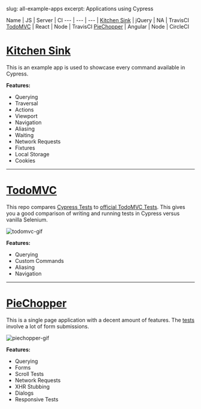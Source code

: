 slug: all-example-apps
excerpt: Applications using Cypress

Name | JS | Server | CI
--- | --- | --- |
[Kitchen Sink](https://github.com/cypress-io/examples-kitchen-sink) | jQuery | NA | TravisCI
[TodoMVC](https://github.com/cypress-io/examples-react-travis-ci) | React | Node | TravisCI
[PieChopper](https://github.com/cypress-io/examples-angular-circle-ci) | Angular | Node | CircleCI

# [Kitchen Sink](https://github.com/cypress-io/examples-kitchen-sink)

This is an example app is used to showcase every command available in Cypress.

**Features:**

- Querying
- Traversal
- Actions
- Viewport
- Navigation
- Aliasing
- Waiting
- Network Requests
- Fixtures
- Local Storage
- Cookies

***

# [TodoMVC](https://github.com/cypress-io/examples-react-travis-ci)

This repo compares [Cypress Tests](https://github.com/cypress-io/examples-react-travis-ci/blob/master/tests/app_spec.js) to [official TodoMVC Tests](https://github.com/tastejs/todomvc/blob/master/tests/test.js). This gives you a good comparison of writing and running tests in Cypress versus vanilla Selenium.

![todomvc-gif](https://cloud.githubusercontent.com/assets/1268976/12985445/ad168098-d0c0-11e5-94e7-2f2e619bae93.gif)

**Features:**

- Querying
- Custom Commands
- Aliasing
- Navigation

***

# [PieChopper](https://github.com/cypress-io/examples-angular-circle-ci)

This is a single page application with a decent amount of features. The [tests](https://github.com/cypress-io/examples-angular-circle-ci/blob/master/tests/app_spec.js) involve a lot of form submissions.

![piechopper-gif](https://cloud.githubusercontent.com/assets/1268976/12985444/ad14159c-d0c0-11e5-8e50-2b64a1d389ac.gif)

**Features:**

- Querying
- Forms
- Scroll Tests
- Network Requests
- XHR Stubbing
- Dialogs
- Responsive Tests